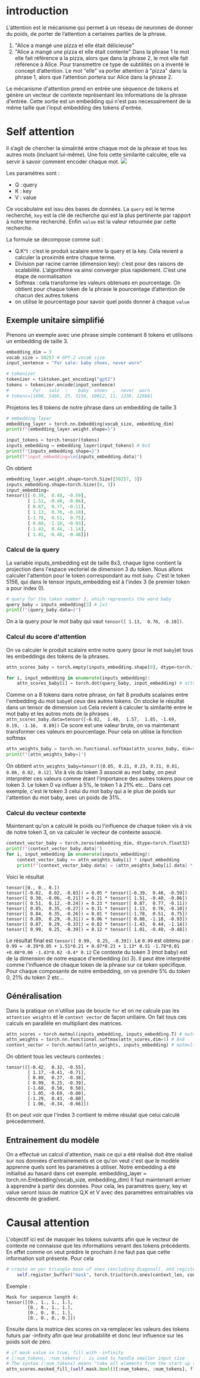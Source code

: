 # introduction
L’attention est le mécanisme qui permet à un réseau de neurones de donner du poids, de porter de l’attention à certaines parties de la phrase.
1. "Alice a mangé une pizza et elle était délicieuse"
2. "Alice a mangé une pizza et elle était contente"
Dans la phrase 1 le mot elle fait référence a la pizza, alors que dans la phrase 2, le mot elle fait référence à Alice. Pour transmettre ce type de subtilités on a inventé le concept d’attention. Le mot "elle" va porter attention à "pizza" dans la phrase 1, alors que l’attention portera sur Alice dans la phrase 2.

Le mécanisme d'attention prend en entrée une séquence de tokens et génère un vecteur de contexte représentant les informations de la phrase d'entrée. Cette sortie est un embedding qui n'est pas necessairement de la même taille que l'input embedding des tokens d'entrée.

# Self attention
Il s’agit de chercher la simalirité entre chaque mot de la phrase et tous les autres mots (incluant lui-même).
Une fois cette similarité calculée, elle va servir à savoir comment encoder chaque mot.
[![](images/attention-formula.png)](images/attention-formula.png)

Les paramètres sont :
- Q : query
- K : key
- V : value

Ce vocabulaire est issu des bases de données. La `query` est le terme recherché, `key` est la clé de recherche qui est la plus pertinente par rapport à notre terme recherché. Enfin `value` est la valeur retournée par cette recherche.

La formule se décompose comme suit :
- Q.K^t : c’est le produit scalaire entre la query et la key. Cela revient a calculer la proximité entre chaque terme.
- Division par racine carrée (dimension key): c’est pour des raisons de scalabilité. L’algorithme va ainsi converger plus rapidement. C’est une étape de normalisation
- Softmax : cela transforme les valeurs obtenues en pourcentage. On obtient pour chaque token de la phrase le pourcentage d’attention de chacun des autres tokens
- on utilise le pourcentage pour savoir quel poids donner à chaque `value`

## Exemple unitaire simplifié
Prenons un exemple avec une phrase simple contenant 8 tokens et utilisons un embedding de taille 3.
```python
embedding_dim = 3
vocab_size = 50257 # GPT-2 vocab size
input_sentence = "For sale: baby shoes, never worn"

# tokenizer
tokenizer = tiktoken.get_encoding("gpt2")
tokens = tokenizer.encode(input_sentence)
#         For   sale  :    baby  shoes  ,  never  worn
# tokens=[1890, 5466, 25, 5156, 10012, 11, 1239, 12666]
```

Projetons les 8 tokens de notre phrase dans un embedding de taille 3 
```python
# embedding layer
embedding_layer = torch.nn.Embedding(vocab_size, embedding_dim)
print(f"{embedding_layer.weight.shape=}")

input_tokens = torch.tensor(tokens)
inputs_embedding = embedding_layer(input_tokens) # 8x3
print(f"{inputs_embedding.shape=}")
print(f"input_embedding=\n{inputs_embedding.data}")
```

On obtient
```python
embedding_layer.weight.shape=torch.Size([50257, 3])
inputs_embedding.shape=torch.Size([8, 3])
input_embedding=
tensor([[-0.39,  0.48, -0.59],
        [ 1.51, -0.40, -0.86],
        [ 0.87,  0.77, -0.11],
        [ 1.13,  0.76, -0.10],
        [-1.78,  0.51,  0.75],
        [ 0.88, -1.18, -0.93],
        [-1.43,  0.44, -1.14],
        [ 1.01, -0.40, -0.48]])
```

### Calcul de la query
La variable inputs_embedding est de taille 8x3, chaque ligne contient la projection dans l'espace vectoriel de dimension 3 du token.
Nous allons calculer l'attention pour le token correspondant au mot `baby`. C'est le token 5156, qui dans le tensor inputs_embedding est à l'index 3 (le premier token a pour index 0).
```python
# query for the token number 3, which represents the word baby
query_baby = inputs_embedding[3] # 1x3
print(f"{query_baby.data=}")
```
On a la query pour le mot baby qui vaut `tensor([ 1.13,  0.76, -0.10])`.

### Calcul du score d'attention
On va calculer le produit scalaire entre notre query (pour le mot `baby`)et tous les embeddings des tokens de la phrases.
```python
attn_scores_baby = torch.empty(inputs_embedding.shape[0], dtype=torch.float32) # 1x8

for i, input_embedding in enumerate(inputs_embedding):
    attn_scores_baby[i] = torch.dot(query_baby, input_embedding) # attn[i] = dot(1x3,1x3) = scalar
```

Comme on a 8 tokens dans notre phrase, on fait 8 produits scalaires entre l'embedding du mot `baby`et ceux des autres tokens. On stocke le résultat dans un tensor de dimension `1x8`
Cela revient à calculer la similarité entre le mot baby et les autres mots de la phrases :
```attn_scores_baby.data=tensor([-0.02,  1.48,  1.57,  1.85, -1.69,  0.19, -1.16,  0.89])```
Ce score est une valeur brute, on va maintenant transformer ces valeurs en pourcentage. Pour cela on utilise la fonction softmax
```python
attn_weights_baby = torch.nn.functional.softmax(attn_scores_baby, dim=0) # 1x8
print(f"{attn_weights_baby=}")
```
On obtient `attn_weights_baby=tensor([0.05, 0.21, 0.23, 0.31, 0.01, 0.06, 0.02, 0.12]`.
Vis à vis du token 3 associé au mot baby, on peut interpréter ces valeurs comme étant l'importance des autres tokens pour ce token 3.
Le token 0 va influer à 5%, le token 1 à 21% etc...
Dans cet exemple, c'est le token 3 celui du mot baby qui a le plus de poids sur l'attention du mot baby, avec un poids de 31%.

### Calcul du vecteur contexte
Maintenant qu'on a calculé le poids ou l'influence de chaque token vis à vis de notre token 3, on va calculer le vecteur de contexte associé.
```python
context_vector_baby = torch.zeros(embedding_dim, dtype=torch.float32)
print(f"{context_vector_baby.data}")
for i, input_embedding in enumerate(inputs_embedding):
    context_vector_baby += attn_weights_baby[i] * input_embedding
    print(f"{context_vector_baby.data} = {attn_weights_baby[i].data} * {input_embedding.data}")
```
Voici le résultat
```
tensor([0., 0., 0.])
tensor([-0.02,  0.02, -0.03]) = 0.05 * tensor([-0.39,  0.48, -0.59])
tensor([ 0.30, -0.06, -0.21]) = 0.21 * tensor([ 1.51, -0.40, -0.86])
tensor([ 0.51,  0.12, -0.24]) = 0.23 * tensor([ 0.87,  0.77, -0.11])
tensor([ 0.85,  0.35, -0.27]) = 0.31 * tensor([ 1.13,  0.76, -0.10])
tensor([ 0.84,  0.35, -0.26]) = 0.01 * tensor([-1.78,  0.51,  0.75])
tensor([ 0.89,  0.29, -0.31]) = 0.06 * tensor([ 0.88, -1.18, -0.93])
tensor([ 0.87,  0.29, -0.33]) = 0.02 * tensor([-1.43,  0.44, -1.14])
tensor([ 0.99,  0.25, -0.39]) = 0.12 * tensor([ 1.01, -0.40, -0.48])
```

Le résultat final est `tensor([ 0.99,  0.25, -0.39])`. Le `0.99` est obtenu par :
`0.99 = -0.39*0.05 + 1.51*0.21 + 0.87*0.23 + 1.13* 0.31 -1.78*0.01 +0.88*0.06 -1.43*0.02 -0.4* 0.12`
Ce contexte du token 3 (mot baby) est de la dimension de notre espace d'embedding (ici 3). Il peut être interprété comme l'influence de chaque token de la phrase sur ce token spécifique. Pour chaque composante de notre embedding, on va prendre 5% du token 0, 21% du token 2 etc...

## Généralisation
Dans la pratique on n'utilise pas de boucle `for` et on ne calcule pas les `attention weights` et le `context vector` de façon unitaire.
On fait tous ces calculs en parallèle en multipliant des matrices.
```python
attn_scores = torch.matmul(inputs_embedding, inputs_embedding.T) # matmul(8x3, 3x8) -> 8x8
attn_weights = torch.nn.functional.softmax(attn_scores,dim=1) # 8x8
context_vector = torch.matmul(attn_weights, inputs_embedding) # matmul(8x8, 8x3) -> 8x3
```

On obtient tous les vecteurs contextes :
```
tensor([[-0.42,  0.32, -0.55],
        [ 1.17, -0.41, -0.71],
        [ 0.89,  0.27, -0.38],
        [ 0.99,  0.25, -0.39],
        [-1.68,  0.50,  0.50],
        [ 1.05, -0.69, -0.80],
        [-1.29,  0.43, -0.80],
        [ 1.06, -0.34, -0.66]])
```
Et on peut voir que l'index 3 contient le même résulat que celui calculé précedemment.

## Entrainement du modèle
On a effectué un calcul d'attention, mais ce qui a été réalisé doit être réalisé sur nos données d'entrainements et ce qu'on veut c'est que le modèle apprenne quels sont les paramètres à utiliser.
Notre embedding a été initialisé au hasard dans cet exemple.
embedding_layer = torch.nn.Embedding(vocab_size, embedding_dim)
Il faut maintenant arriver à apprendre à partir des données. Pour cela, les paramètres query, key et value seront issus de matrice Q,K et V avec des paramètres entrainables via descente de gradient.

# Causal attention
L'objectif ici est de masquer les tokens suivants afin que le vecteur de contexte ne connaisse que les informations venant des tokens précédents. En effet comme on veut prédire le prochain il ne faut pas que cette information soit présente.
Pour cela 
```python
# create an per triangle mask of ones (excluding diagonal), and register as "mask", can be accessed using self.mask
    self.register_buffer("mask", torch.triu(torch.ones(context_len, context_len),diagonal=1))
```
Exemple :
```
Mask for sequence length 4:
tensor([[0., 1., 1., 1.],
        [0., 0., 1., 1.],
        [0., 0., 0., 1.],
        [0., 0., 0., 0.]])
```
Ensuite dans la matrice des scores on va remplacer les valeurs des tokens futurs par -infinity afin que leur probabilité et donc leur influence sur les poids soit de zéro.
```python
# if mask value is true, fill with -infinity
# [:num_tokens, :num_tokens] : is used to handle smaller input size 
# The syntax [:num_tokens] means "take all elements from the start up to num_tokens". It's equivalent to [0:num_tokens]
attn_scores.masked_fill_(self.mask.bool()[:num_tokens, :num_tokens], float('-inf'))
```

